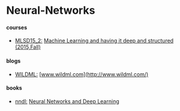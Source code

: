 # Neural-Networks

#### courses

+ [MLSD15_2:](./MLSD15_2) [Machine Learning and having it deep and structured (2015,Fall)](http://speech.ee.ntu.edu.tw/~tlkagk/courses_MLSD15_2.html)

#### blogs

+ [WILDML:](./WILDML) [www.wildml.com](http://www.wildml.com/)

#### books

+ [nndl:](./nndl) [Neural Networks and Deep Learning](http://neuralnetworksanddeeplearning.com/)